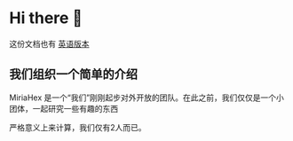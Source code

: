 # Hi there 👋

这份文档也有 [英语版本](README.md "README in English")

## 我们组织一个简单的介绍
<!--


**Here are some ideas to get you started:**


🙋‍♀️ A short introduction - what is your organization all about?
🌈 Contribution guidelines - how can the community get involved?
👩‍💻 Useful resources - where can the community find your docs? Is there anything else the community should know?
🍿 Fun facts - what does your team eat for breakfast?
🧙 Remember, you can do mighty things with the power of [Markdown](https://docs.github.com/github/writing-on-github/getting-started-with-writing-and-formatting-on-github/basic-writing-and-formatting-syntax)
-->

MiriaHex 是一个“我们”刚刚起步对外开放的团队。在此之前，我们仅仅是一个小团体，一起研究一些有趣的东西

严格意义上来计算，我们仅有2人而已。

